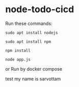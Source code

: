 # node-todo-cicd

Run these commands:


`sudo apt install nodejs`


`sudo apt install npm`


`npm install`

`node app.js`

or Run by docker compose

test
my name is sarvottam
